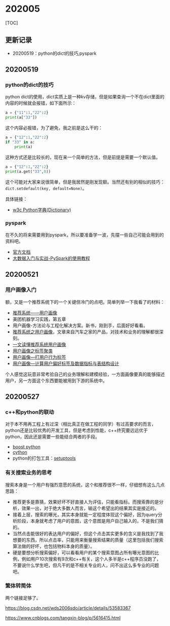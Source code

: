 # 202005

[TOC]

## 更新记录
- 20200519：python的dict的技巧,pyspark

## 20200519

### python的dict的技巧
python dict的使用，dict实质上是一种kv存储，但是如果查询一个不在dict里面的内容的时候就会报错，如下面所示：

```python
a = {"11":1,"22":2}
print(a["33"])
```

这个内容必报错，为了避免，我之前是这么干的：

```python
a = {"12":1,"22":2}
if "33" in a:
    print(a)
```

这种方式还是比较长的，现在来一个简单的方法，但是前提是需要一个默认值。

```python
a = {"12":1,"22":2}
print(a.get("33",0))
```

这个可能对大家来说很简单，但是我居然是刚发现额。当然还有别的相似的技巧：``dict.setdefault(key, default=None)``。

具体链接：

- [w3c Python字典(Dictionary)](https://www.runoob.com/python/python-dictionary.html)

### pyspark
在不久的将来需要用到pyspark，所以要准备学一波，先摆一些自己可能会用到的资料吧。

- [官方文档](http://spark.apache.org/docs/latest/api/python/pyspark.html)
- [大数据入门与实战-PySpark的使用教程](https://www.jianshu.com/p/5a42fe0eed4d)

## 20200521

### 用户画像入门
额，又是一个推荐系统下的一个关键但冷门的点吧。简单列举一下我看了的材料：

- [推荐系统——用户画像](https://blog.csdn.net/sin_geek/article/details/83064127)
- 美团机器学习实践，第五章
- 用户画像-方法论与工程化解决方案。新书，刚到手，后面好好看看。
- [推荐系统之用户画像](https://zhuanlan.zhihu.com/p/103754069)，文章来自汽车之家的产品，对技术和业务的理解都很深刻。
- [一文读懂推荐系统用户画像](https://baijiahao.baidu.com/s?id=1665215120349875742&wfr=spider&for=pc)
- [用户画像之标签聚类](https://blog.csdn.net/u014156013/article/details/82657290)
- [用户画像—打用户行为标签](https://blog.csdn.net/u014156013/article/details/82657080)
- [用户画像—计算用户偏好标签及数据指标与表结构设计](https://blog.csdn.net/u014156013/article/details/82656883)

个人感觉这玩意非常考验自己的业务理解和建模经验，一方面画像要真的能够描述用户，另一方面这个东西要能被用到下游的系统中。

## 20200527

### c++和python的联动

对于本不用再工程上有过深（相比真正在做工程的同学）有过高要求的而言，python还是比较优秀的开发工具，但是考虑到性能，c++终究要远远优于python，因此还是需要一些能结合两者的手段。

- [boost python](https://www.boost.org/doc/libs/1_68_0/libs/python/doc/html/index.html)
- [cython](https://cython.org/)
- python的打包工具：[setuptools](https://github.com/pypa/setuptools)

### 有关搜索业务的思考

搜索本身是一个用户有强烈意愿的系统，这个和推荐很不一样，仔细想有这么几点思路：

- 推荐更多是靠猜，效果好坏不好直接人为评估，只能看指标。而搜索靠的是分析，效果一出，对于绝大多数人而言，输这个希望出的结果其实是接近的。
- 接着上层，搜索的曝光，其实本身就能一定程度体现这个偏好，因为query分析阶段，本身就考虑了用户的意图，这个意图是用户自己输入的，不是我们猜的。
- 当然点击能很好的表达用户的偏好，但这个点击其实更多的含义是我找到了我想要的东西，所以点击率，只能用来衡量搜索结果的质量（这里包括我们搜索算法做的好坏，也包括物料本身的质量）。
- 硬是要想分析搜索偏好，可以看看用户的某个搜索意图占所有曝光意图的比例，例如用户10次搜索有9次和c++有关，这个人多半是c++程序员没跑了，不要说什么学生吧，但凡干的是不相关专业的人，问不出这么多专业的问题吧。

### 繁体转简体

两个链接足够了。

https://blog.csdn.net/wds2006sdo/article/details/53583367

https://www.cnblogs.com/tangxin-blog/p/5616415.html